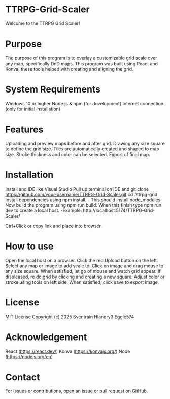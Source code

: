 # TTRPG-Grid-Scaler 
Welcome to the TTRPG Grid Scaler!

# Purpose 
The purpose of this program is to overlay a customizable grid scale over any map, specifically DnD maps. This program was built using React and Konva, these tools helped with creating and aligning the grid.

# System Requirements

Windows 10 or higher
Node.js & npm (for development)
Internet connection (only for initial installation)

# Features
Uploading and preview maps before and after grid.
Drawing any size square to define the grid size. 
Tiles are automatically created and shaped to map size. 
Stroke thickness and color can be selected. 
Export of final map. 

# Installation
Install and IDE like Visual Studio
Pull up terminal on IDE and git clone https://github.com/your-username/TTRPG-Grid-Scaler.git
cd .\ttrpg-grid\
Install dependencies using npm install. 
    - This should install node_modules 
Now build the program using npm run build. 
When this finish type npm run dev to create a local host. 
    -Example: http://localhost:5174/TTRPG-Grid-Scaler/

Ctrl+Click or copy link and place into browser. 

# How to use
Open the local host on a browser. 
Click the red Upload button on the left. 
Select any map or image to add scale to.
Click on image and drag mouse to any size square. 
When satisfied, let go of mouse and watch grid appear. 
If displeased, re do grid by clicking and creating a new square. 
Adjust color or stroke using tools on left side. 
When satisfied, click save to export image. 

# License
MIT License Copyright (c) 2025 Sventrain Hlandry3 Eggie574

# Acknowledgement 
React (https://react.dev/)
Konva (https://konvajs.org/)
Node (https://nodejs.org/en)

# Contact

For issues or contributions, open an issue or pull request on GitHub.
